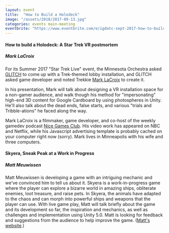 ```yaml
---
layout: event
title:  "How to Build a Holodeck"
image: "/assets/2018/2017-09-13.jpg"
categories: events main-meeting
eventbrite: "https://www.eventbrite.com/e/igdatc-sept-2017-how-to-build-a-holodeck-tickets-37344065104?aff=ebdsoporgprofile"
---
```



#### How to build a Holodeck: A Star Trek VR postmortem
##### Mark LaCroix

For its Summer 2017 "Star Trek Live" event, the Minnesota Orchestra asked [GLITCH](http://glitch.mn) to come up with a Trek-themed lobby installation, and GLITCH asked game developer and noted Trekkie [Mark LaCroix](http://noblerobot.com) to create it.

In his presentation, Mark will talk about designing a VR installation space for a non-gamer audience, and walk though his method for "impersonating" high-end 3D content for Google Cardboard by using photospheres in Unity. He'll also talk about the dead ends, false starts, and various "trials and Tribble-ations" he faced along the way.

Mark LaCroix is a filmmaker, game developer, and co-host of the weekly gamedev podcast [Nice Games Club](http://nicegames.club). His video work has appeared on NBC and Netflix, while his Javascript advertising template is probably cached on your computer right now (sorry). Mark lives in Minneapolis with his wife and three computers.


#### Skyera, Sneak Peak at a Work in Progress
##### Matt Meuwissen

Matt Meuwissen is developing a game with an intriguing mechanic and we've convinced him to tell us about it. Skyera is a work-in-progress game where the player can explore a bizarre world in amazing ships, obliterate enemies, loot treasure, and raise pets. In Skyera, the animals have adapted to the chaos and can morph into powerful ships and weapons that the player can use. With live game play, Matt will talk briefly about the game and its development so far, the inspiration and mechanics, as well as challenges and implementation using Unity 5.0. Matt is looking for feedback and suggestions from the audience to help improve the game. ([Matt's website](http://meuwissenm.github.io%20).)

